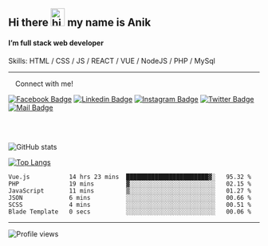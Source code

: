 ## Hi there <img src="https://user-images.githubusercontent.com/1303154/88677602-1635ba80-d120-11ea-84d8-d263ba5fc3c0.gif" width="28px" height="36" alt="hi"> my name is Anik

#### I’m full stack web developer

Skills:  HTML / CSS / JS / REACT / VUE / NodeJS / PHP / MySql


---

&emsp;Connect with me!

<a href="https://www.facebook.com/anik.aritro" target="_blank">![Facebook Badge](https://img.shields.io/badge/Facebook-1877F2?style=for-the-badge&logo=facebook&logoColor=white)</a> [![Linkedin Badge](https://img.shields.io/badge/LinkedIn-0077B5?style=for-the-badge&logo=linkedin&logoColor=white)](https://www.linkedin.com/in/anik-hossain540323/) [![Instagram Badge](https://img.shields.io/badge/Instagram-E4405F?style=for-the-badge&logo=instagram&logoColor=white)](https://www.instagram.com/aritro.anik) [![Twitter Badge](https://img.shields.io/badge/Twitter-1DA1F2?style=for-the-badge&logo=twitter&logoColor=white)](https://twitter.com/AritroAnik) [![Mail Badge](https://img.shields.io/badge/Gmail-D14836?style=for-the-badge&logo=gmail&logoColor=white)](mailto:anikhossain9120@gmail.com)

</br>
</br>


![GitHub stats](https://github-readme-stats.vercel.app/api?username=anik-hossain&show_icons=true&theme=monokai)

[![Top Langs](https://github-readme-stats.vercel.app/api/top-langs/?username=anik-hossain&layout=compact&theme=monokai)](https://github.com/anik-hossain)

<!--START_SECTION:waka-->

```text
Vue.js           14 hrs 23 mins  ███████████████████████▓░   95.32 %
PHP              19 mins         ▓░░░░░░░░░░░░░░░░░░░░░░░░   02.15 %
JavaScript       11 mins         ▒░░░░░░░░░░░░░░░░░░░░░░░░   01.27 %
JSON             6 mins          ░░░░░░░░░░░░░░░░░░░░░░░░░   00.66 %
SCSS             4 mins          ░░░░░░░░░░░░░░░░░░░░░░░░░   00.51 %
Blade Template   0 secs          ░░░░░░░░░░░░░░░░░░░░░░░░░   00.06 %
```

<!--END_SECTION:waka-->
---

![Profile views](https://gpvc.arturio.dev/anik-hossain)  
